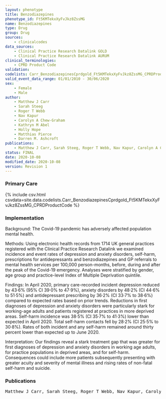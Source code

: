 ```yaml
---
layout: phenotype
title: Benzodiazepines
phenotype_id: Ft5KMTekxXyFvJkz8ZssMG
name: Benzodiazepines
type: Drug
group: Drug
sources: 
    - clinicalcodes
data_sources:
    - Clinical Practice Research Datalink GOLD    
    - Clinical Practice Research Datalink AURUM	
clinical_terminologies:
    - CPRD Product Code
validation:
codelists: Carr_BenzodiazepinesCprdgold_Ft5KMTekxXyFvJkz8ZssMG_CPRDProductCode.csv
valid_event_data_range: 01/01/2010 - 30/06/2020 
sex:
    - Female
    - Male
author:
    - Matthew J Carr
    - Sarah Steeg
    - Roger T Webb
    - Nav Kapur
    - Carolyn A Chew-Graham
    - Kathryn M Abel
    - Holly Hope
    - Matthias Pierce
    - Darren M. Ashcroft   
publications:
    - Matthew J Carr, Sarah Steeg, Roger T Webb, Nav Kapur, Carolyn A Chew-Graham, Kathryn M Abel, Holly Hope, Matthias Pierce, Darren M. Ashcroft, Primary care contact for mental illness and self-harm before during and after the peak of the Covid-19 pandemic in the UK cohort study of 13 million individual. PrePrint not peer reviewed, 2020.
status: FINAL
date: 2020-10-08
modified_date: 2020-10-08
version: Revision 1
---
```


### Primary Care

{% include csv.html csvdata=site.data.codelists.Carr_BenzodiazepinesCprdgold_Ft5KMTekxXyFvJkz8ZssMG_CPRDProductCode %}

### Implementation

Background:
The Covid-19 pandemic has adversely affected population mental health.

Methods:
Using electronic health records from 1714 UK general practices registered with the Clinical Practice Research Datalink we examined incidence and event rates of depression and anxiety disorders, self-harm, prescriptions for antidepressants and benzodiazepines and GP referrals to mental health services per 100,000 person-months, before, during and after the peak of the Covid-19 emergency. Analyses were stratified by gender, age group and practice-level Index of Multiple Deprivation quintile.

Findings:
In April 2020, primary care-recorded incident depression reduced by 43·6% (95% CI 39·0% to 47·9%), anxiety disorders by 48·2% (CI 44·6% to 51·5%) and antidepressant prescribing by 36·2% (CI 33·7% to 38·6%) compared to expected rates based on prior trends. Reductions in first diagnoses of depression and anxiety disorders were particularly stark for working-age adults and patients registered at practices in more deprived areas. Self-harm incidence was 38·5% (CI 35·7% to 41·3%) lower than expected in April 2020. Total self-harm contacts fell by 28·2% (CI 25·5% to 30·8%). Rates of both incident and any self-harm remained around thirty percent lower than expected up to June 2020.

Interpretation:
Our findings reveal a stark treatment gap that was greater for first diagnoses of depression and anxiety disorders in working age adults, for practice populations in deprived areas, and for self-harm. Consequences could include more patients subsequently presenting with greater acuity and severity of mental illness and rising rates of non-fatal self-harm and suicide.

### Publications

<pre>
Matthew J Carr, Sarah Steeg, Roger T Webb, Nav Kapur, Carolyn A Chew-Graham, Kathryn M Abel, Holly Hope, Matthias Pierce, Darren M. Ashcroft, Primary care contact for mental illness and self-harm before during and after the peak of the Covid-19 pandemic in the UK cohort study of 13 million individual. PrePrint not peer reviewed, 2020.
</pre>
